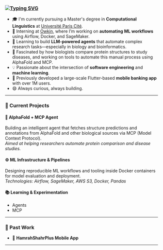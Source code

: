 ### [![Typing SVG](https://readme-typing-svg.herokuapp.com?color=94D0FF&lines=Hi+there+%F0%9F%91%8B+I'm+Zeinab!;Welcome+to+my+GitHub+space)](https://git.io/typing-svg)

- 🎓 I'm currently pursuing a Master's degree in **Computational Linguistics** at [Université Paris Cité](https://u-paris.fr/).
- 🔬 Interning at [Owkin](https://owkin.com/), where I’m working on **automating ML workflows** using Airflow, Docker, and SageMaker.
- 🤖 Learning to build **LLM-powered agents** that automate complex research tasks—especially in biology and bioinformatics.
- 🧬 Fascinated by how biologists compare protein structures to study diseases, and working on tools to automate this manual process using AlphaFold and MCP.
- 💡 Passionate about the intersection of **software engineering** and **machine learning**.
- 📱 Previously developed a large-scale Flutter-based **mobile banking app** with over 1M users.
- 😄 Always curious, always building.

---

### 🔧 Current Projects

#### 🧠 **AlphaFold + MCP Agent**
Building an intelligent agent that fetches structure predictions and annotations from AlphaFold and other biological sources via MCP (Model Context Protocol).  
_Aimed at helping researchers automate protein comparison and disease studies._

#### ⚙️ **ML Infrastructure & Pipelines**
Designing reproducible ML workflows and tooling inside Docker containers for model evaluation and deployment.  
_Technologies: Airflow, SageMaker, AWS S3, Docker, Pandas_

#### 📚 **Learning & Experimentation**
- Agents
- MCP
---

### 🚀 Past Work

- 🏦 **HamrahShahrPlus Mobile App**  
---
